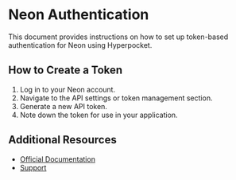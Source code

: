 # Neon Authentication

This document provides instructions on how to set up token-based authentication for Neon using Hyperpocket.

## How to Create a Token

1. Log in to your Neon account.
2. Navigate to the API settings or token management section.
3. Generate a new API token.
4. Note down the token for use in your application.

## Additional Resources

- [Official Documentation](https://docs.neon.com)
- [Support](https://support.neon.com) 